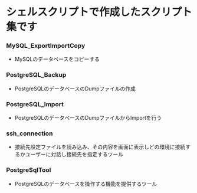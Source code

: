 # シェルスクリプトで作成したスクリプト集です

### MySQL_ExportImportCopy
- MySQLのデータベースをコピーする

### PostgreSQL_Backup
- PostgreSQLのデータベースのDumpファイルの作成

### PostgreSQL_Import
- PostgreSQLのデータベースのDumpファイルからImportを行う

### ssh_connection
- 接続先設定ファイルを読み込み、その内容を画面に表示しどの環境に接続するかユーザーに対話し接続先を指定するツール

### PostgreSqlTool
- PostgreSQLのデータベースを操作する機能を提供するツール
